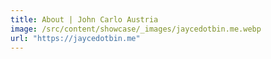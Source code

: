 ```yaml
---
title: About | John Carlo Austria
image: /src/content/showcase/_images/jaycedotbin.me.webp
url: "https://jaycedotbin.me"
---
```

